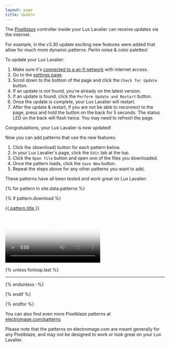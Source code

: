 ```yaml
---
layout: page
title: Update
---
```


The [Pixelblaze](https://electromage.com) controller inside your Lux Lavalier can receive updates via the internet.

For example, in the v3.30 update exciting new features were added that allow for much more dynamic patterns: Perlin noise & color palettes!

To update your Lux Lavalier:

1. Make sure it's [connected to a wi-fi network](/setup/wifi.md) with internet access.
1. Go to the [settings page](/setup/settings.md).
1. Scroll down to the bottom of the page and click the `Check for Update` button.
1. If an update is not found, you're already on the latest version.
1. If an update is found, click the `Perform Update and Restart` button.
1. Once the update is complete, your Lux Lavalier will restart.
1. After the update & restart, if you are not be able to reconnect to the page, 
   press and hold the button on the back for 5 seconds.
   The status LED on the back will flash twice.
   You may need to refresh the page.

Congratulations, your Lux Lavalier is now updated!

Now you can add patterns that use the new features:

1. Click the <i class="bi bi-cloud-download"></i> (download) button for each pattern below.
1. In your Lux Lavalier's page, click the `Edit` tab at the top.
1. Click the `Open file` button and open one of the files you downloaded.
1. Once the pattern loads, click the `Save New` button.
1. Repeat the steps above for any other patterns you want to add.

These patterns have all been tested and work great on Lux Lavalier:

{% for pattern in site.data.patterns %}

{% if pattern.download %}

<a id="{{ pattern.name }}" href="#{{ pattern.name }}">{{ pattern.title }}</a> <a href="/assets/patterns/{{ pattern.download }}"><i class="bi bi-cloud-download"></i></a>

<div class="ratio ratio-1x1">
  <video poster="//i.imgur.com/{{ pattern.imgurId }}.png" preload="auto" autoplay="autoplay" muted="muted" loop="loop" loading="lazy">
    <source src="//i.imgur.com/{{ pattern.imgurId }}.mp4" type="video/mp4">
  </video>
</div>

{% unless forloop.last %}

---

{% endunless -%}

{% endif %}

{% endfor %}

You can also find even more Pixelblaze patterns at [electromage.com/patterns](https://electromage.com/patterns)

Please note that the patterns on electromage.com are meant generally for any Pixelblaze, and may
not be designed to work or look great on your Lux Lavalier.
